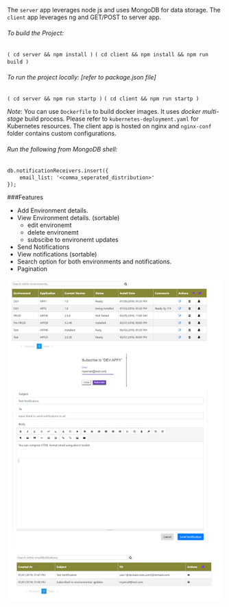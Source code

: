 
The `server` app leverages node js and uses MongoDB for data storage.
The `client` app leverages ng and GET/POST to server app.


###### To build the Project:
`( cd server && npm install )`
`( cd client && npm install && npm run build )`

###### To run the project locally: [refer to package.json file]
`( cd server && npm run startp )` 
`( cd client && npm run startp )`

_Note_: You can use `Dockerfile` to build docker images. It uses *docker multi-stage* build process. Please refer to `kubernetes-deployment.yaml` for Kubernetes resources. The client app is hosted on nginx and `nginx-conf` folder contains custom configurations.

###### Run the following from MongoDB shell:
```
db.notificationReceivers.insert({
    email_list: '<comma_seperated_distribution>'
});
```

###Features
* Add Environment details.
* View Environment details. (sortable)
  * edit environemt
  * delete environemt
  * subscibe to environemt updates
* Send Notifications
* View notifications (sortable)
* Search option for both environments and notifications.
* Pagination


![Screenshots](screenshots.png)


